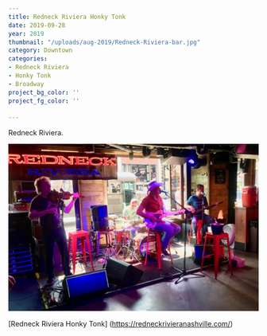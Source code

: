 ```yaml
---
title: Redneck Riviera Honky Tonk
date: 2019-09-28
year: 2019
thumbnail: "/uploads/aug-2019/Redneck-Riviera-bar.jpg"
category: Downtown
categories:
- Redneck Riviera
- Honky Tonk
- Broadway
project_bg_color: ''
project_fg_color: ''

---
```


Redneck Riviera.

![](/uploads/aug-2019/Redneck-Riviera-bar.jpg)

[Redneck Riviera Honky Tonk] (https://redneckrivieranashville.com/)